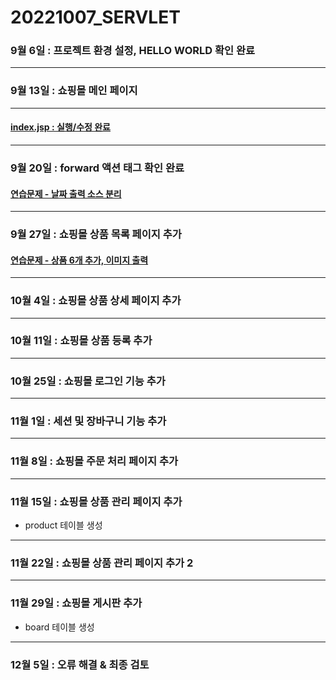 # 20221007_SERVLET
### 9월 6일 : 프로젝트 환경 설정, HELLO WORLD 확인 완료
---
### 9월 13일 : 쇼핑몰 메인 페이지
---
#### [index.jsp : 실행/수정 완료](https://github.com/dbals4003/20221007_SERVLET/blob/main/index.jsp)
---
### 9월 20일 : forward 액션 태그 확인 완료
#### [연습문제 - 날짜 출력 소스 분리](https://github.com/dbals4003/20221007_SERVLET/tree/main/WEB-INF/src/example)
---
### 9월 27일 : 쇼핑몰 상품 목록 페이지 추가
#### [연습문제 - 상품 6개 추가, 이미지 출력](https://github.com/dbals4003/20221007_SERVLET/blob/main/WEB-INF/src/dao/ProductRepository.java)
---
### 10월 4일 : 쇼핑몰 상품 상세 페이지 추가
---
### 10월 11일 : 쇼핑몰 상품 등록 추가
---
### 10월 25일 : 쇼핑몰 로그인 기능 추가
---
### 11월 1일 : 세션 및 장바구니 기능 추가
---
### 11월 8일 : 쇼핑몰 주문 처리 페이지 추가
---
### 11월 15일 : 쇼핑몰 상품 관리 페이지 추가
* product 테이블 생성
---
### 11월 22일 : 쇼핑몰 상품 관리 페이지 추가 2
---
### 11월 29일 : 쇼핑몰 게시판 추가
* board 테이블 생성
***
### 12월 5일 : 오류 해결 & 최종 검토